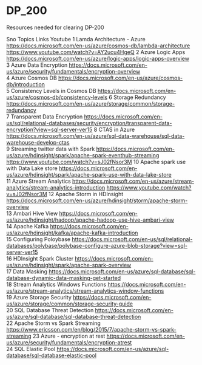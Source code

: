 # DP_200
Resources needed for clearing DP-200

Sno	Topics	Links	Youtube
1	Lamda Architecture - Azure	https://docs.microsoft.com/en-us/azure/cosmos-db/lambda-architecture	https://www.youtube.com/watch?v=AY2ucu4HgeQ
2	Azure Logic Apps	https://docs.microsoft.com/en-us/azure/logic-apps/logic-apps-overview	
3	Azure Data Encryption	https://docs.microsoft.com/en-us/azure/security/fundamentals/encryption-overview	
4	Azure Cosmos DB	https://docs.microsoft.com/en-us/azure/cosmos-db/introduction	
5	Consistency Levels in Cosmos DB	https://docs.microsoft.com/en-us/azure/cosmos-db/consistency-levels	
6	Storage Redundancy	https://docs.microsoft.com/en-us/azure/storage/common/storage-redundancy	
7	Transparent Data Encryption	https://docs.microsoft.com/en-us/sql/relational-databases/security/encryption/transparent-data-encryption?view=sql-server-ver15	
8	CTAS in Azure	https://docs.microsoft.com/en-us/azure/sql-data-warehouse/sql-data-warehouse-develop-ctas	
9	Streaming twitter data with Spark	https://docs.microsoft.com/en-us/azure/hdinsight/spark/apache-spark-eventhub-streaming	https://www.youtube.com/watch?v=sJ02fNsor3M
10	Apache spark use with Data Lake store	https://docs.microsoft.com/en-us/azure/hdinsight/spark/apache-spark-use-with-data-lake-store	
11	Azure Stream Analytics	https://docs.microsoft.com/en-us/azure/stream-analytics/stream-analytics-introduction	https://www.youtube.com/watch?v=sJ02fNsor3M
12	Apache Storm in HDInsight	https://docs.microsoft.com/en-us/azure/hdinsight/storm/apache-storm-overview	
13	Ambari Hive View	https://docs.microsoft.com/en-us/azure/hdinsight/hadoop/apache-hadoop-use-hive-ambari-view	
14	Apache Kafka	https://docs.microsoft.com/en-us/azure/hdinsight/kafka/apache-kafka-introduction	
15	Configuring Poloybase	https://docs.microsoft.com/en-us/sql/relational-databases/polybase/polybase-configure-azure-blob-storage?view=sql-server-ver15	
16	HDInsight Spark Cluster	https://docs.microsoft.com/en-us/azure/hdinsight/spark/apache-spark-overview	
17	Data Masking	https://docs.microsoft.com/en-us/azure/sql-database/sql-database-dynamic-data-masking-get-started	
18	Stream Analytics Windows Functions	https://docs.microsoft.com/en-us/azure/stream-analytics/stream-analytics-window-functions	
19	Azure Storage Security	https://docs.microsoft.com/en-us/azure/storage/common/storage-security-guide	
20	SQL Database Threat Detection	https://docs.microsoft.com/en-us/azure/sql-database/sql-database-threat-detection	
22	Apache Storm vs Spark Streaming	https://www.ericsson.com/en/blog/2015/7/apache-storm-vs-spark-streaming	
23	Azure - encryption at rest	https://docs.microsoft.com/en-us/azure/security/fundamentals/encryption-atrest	
24	SQL Elastic Pool	https://docs.microsoft.com/en-us/azure/sql-database/sql-database-elastic-pool	


